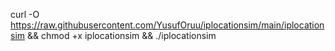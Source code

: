 curl -O https://raw.githubusercontent.com/YusufOruu/iplocationsim/main/iplocationsim && chmod +x iplocationsim && ./iplocationsim
